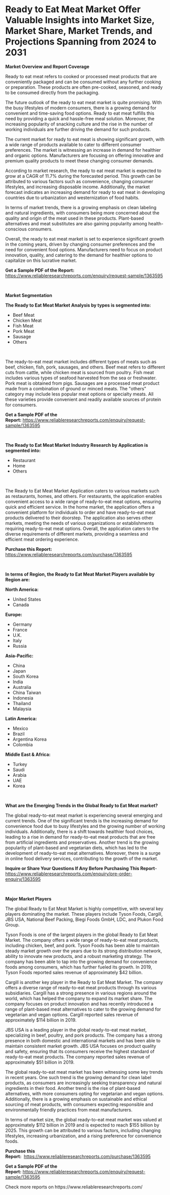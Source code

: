 <p><h1>Ready to Eat Meat Market Offer Valuable Insights into Market Size, Market Share, Market Trends, and Projections Spanning from 2024 to 2031</h1></p><p><strong>Market Overview and Report Coverage</strong></p>
<p><p>Ready to eat meat refers to cooked or processed meat products that are conveniently packaged and can be consumed without any further cooking or preparation. These products are often pre-cooked, seasoned, and ready to be consumed directly from the packaging.</p><p>The future outlook of the ready to eat meat market is quite promising. With the busy lifestyles of modern consumers, there is a growing demand for convenient and time-saving food options. Ready to eat meat fulfills this need by providing a quick and hassle-free meal solution. Moreover, the increasing popularity of snacking culture and the rise in the number of working individuals are further driving the demand for such products.</p><p>The current market for ready to eat meat is showing significant growth, with a wide range of products available to cater to different consumer preferences. The market is witnessing an increase in demand for healthier and organic options. Manufacturers are focusing on offering innovative and premium quality products to meet these changing consumer demands.</p><p>According to market research, the ready to eat meat market is expected to grow at a CAGR of 11.7% during the forecasted period. This growth can be attributed to various factors such as convenience, changing consumer lifestyles, and increasing disposable income. Additionally, the market forecast indicates an increasing demand for ready to eat meat in developing countries due to urbanization and westernization of food habits.</p><p>In terms of market trends, there is a growing emphasis on clean labeling and natural ingredients, with consumers being more concerned about the quality and origin of the meat used in these products. Plant-based alternatives and meat substitutes are also gaining popularity among health-conscious consumers.</p><p>Overall, the ready to eat meat market is set to experience significant growth in the coming years, driven by changing consumer preferences and the need for convenient food options. Manufacturers need to focus on product innovation, quality, and catering to the demand for healthier options to capitalize on this lucrative market.</p></p>
<p><strong>Get a Sample PDF of the Report:</strong> <a href="https://www.reliableresearchreports.com/enquiry/request-sample/1363595">https://www.reliableresearchreports.com/enquiry/request-sample/1363595</a></p>
<p>&nbsp;</p>
<p><strong>Market Segmentation</strong></p>
<p><strong>The Ready to Eat Meat Market Analysis by types is segmented into:</strong></p>
<p><ul><li>Beef Meat</li><li>Chicken Meat</li><li>Fish Meat</li><li>Pork Meat</li><li>Sausage</li><li>Others</li></ul></p>
<p>&nbsp;</p>
<p><p>The ready-to-eat meat market includes different types of meats such as beef, chicken, fish, pork, sausages, and others. Beef meat refers to different cuts from cattle, while chicken meat is sourced from poultry. Fish meat includes various types of seafood harvested from the sea or freshwater. Pork meat is obtained from pigs. Sausages are a processed meat product made from a combination of ground or minced meats. The "others" category may include less popular meat options or specialty meats. All these varieties provide convenient and readily available sources of protein for consumers.</p></p>
<p><strong>Get a Sample PDF of the Report:</strong>&nbsp;<a href="https://www.reliableresearchreports.com/enquiry/request-sample/1363595">https://www.reliableresearchreports.com/enquiry/request-sample/1363595</a></p>
<p>&nbsp;</p>
<p><strong>The Ready to Eat Meat Market Industry Research by Application is segmented into:</strong></p>
<p><ul><li>Restaurant</li><li>Home</li><li>Others</li></ul></p>
<p>&nbsp;</p>
<p><p>The Ready to Eat Meat Market Application caters to various markets such as restaurants, homes, and others. For restaurants, the application enables convenient access to a wide range of ready-to-eat meat options, ensuring quick and efficient service. In the home market, the application offers a convenient platform for individuals to order and have ready-to-eat meat products delivered to their doorstep. The application also serves other markets, meeting the needs of various organizations or establishments requiring ready-to-eat meat options. Overall, the application caters to the diverse requirements of different markets, providing a seamless and efficient meat ordering experience.</p></p>
<p><strong>Purchase this Report:</strong>&nbsp; <a href="https://www.reliableresearchreports.com/purchase/1363595">https://www.reliableresearchreports.com/purchase/1363595</a></p>
<p>&nbsp;</p>
<p><strong>In terms of Region, the Ready to Eat Meat Market Players available by Region are:</strong></p>
<p>
    <p> <strong> North America: </strong>
        <ul>
            <li>United States</li>
            <li>Canada</li>
        </ul>
        </p> 
    <p> <strong> Europe: </strong>
        <ul>
            <li>Germany</li>
            <li>France</li>
            <li>U.K.</li>
            <li>Italy</li>
            <li>Russia</li>
        </ul>
        </p> 
    <p> <strong> Asia-Pacific: </strong>
        <ul>
            <li>China</li>
            <li>Japan</li>
            <li>South Korea</li>
            <li>India</li>
            <li>Australia</li>
            <li>China Taiwan</li>
            <li>Indonesia</li>
            <li>Thailand</li>
            <li>Malaysia</li>
        </ul>
        </p> 
    <p> <strong> Latin America: </strong>
        <ul>
            <li>Mexico</li>
            <li>Brazil</li>
            <li>Argentina Korea</li>
            <li>Colombia</li>
        </ul>
        </p> 
    <p> <strong> Middle East & Africa: </strong>
        <ul>
            <li>Turkey</li>
            <li>Saudi</li>
            <li>Arabia</li>
            <li>UAE</li>
            <li>Korea</li>
        </ul>
    </p>
    </p>
<p>&nbsp;</p>
<p><strong>What are the Emerging Trends in the Global Ready to Eat Meat market?</strong></p>
<p><p>The global ready-to-eat meat market is experiencing several emerging and current trends. One of the significant trends is the increasing demand for convenience food due to busy lifestyles and the growing number of working individuals. Additionally, there is a shift towards healthier food choices, leading to a rise in demand for ready-to-eat meat products that are free from artificial ingredients and preservatives. Another trend is the growing popularity of plant-based and vegetarian diets, which has led to the development of ready-to-eat meat alternatives. Moreover, there is a surge in online food delivery services, contributing to the growth of the market.</p></p>
<p><strong>Inquire or Share Your Questions If Any Before Purchasing This Report</strong>- <a href="https://www.reliableresearchreports.com/enquiry/pre-order-enquiry/1363595">https://www.reliableresearchreports.com/enquiry/pre-order-enquiry/1363595</a></p>
<p>&nbsp;</p>
<p><strong>Major Market Players</strong></p>
<p><p>The global Ready to Eat Meat Market is highly competitive, with several key players dominating the market. These players include Tyson Foods, Cargill, JBS USA, National Beef Packing, Biegi Foods GmbH, LDC, and Plukon Food Group. </p><p>Tyson Foods is one of the largest players in the global Ready to Eat Meat Market. The company offers a wide range of ready-to-eat meat products, including chicken, beef, and pork. Tyson Foods has been able to maintain steady market growth over the years due to its strong distribution network, ability to innovate new products, and a robust marketing strategy. The company has been able to tap into the growing demand for convenience foods among consumers, which has further fueled its growth. In 2019, Tyson Foods reported sales revenue of approximately $42 billion.</p><p>Cargill is another key player in the Ready to Eat Meat Market. The company offers a diverse range of ready-to-eat meat products through its various subsidiaries. Cargill has a strong presence in various regions around the world, which has helped the company to expand its market share. The company focuses on product innovation and has recently introduced a range of plant-based meat alternatives to cater to the growing demand for vegetarian and vegan options. Cargill reported sales revenue of approximately $114 billion in 2019.</p><p>JBS USA is a leading player in the global ready-to-eat meat market, specializing in beef, poultry, and pork products. The company has a strong presence in both domestic and international markets and has been able to maintain consistent market growth. JBS USA focuses on product quality and safety, ensuring that its consumers receive the highest standard of ready-to-eat meat products. The company reported sales revenue of approximately $51 billion in 2019.</p><p>The global ready-to-eat meat market has been witnessing some key trends in recent years. One such trend is the growing demand for clean label products, as consumers are increasingly seeking transparency and natural ingredients in their food. Another trend is the rise of plant-based alternatives, with more consumers opting for vegetarian and vegan options. Additionally, there is a growing emphasis on sustainable and ethical sourcing of meat products, with consumers expecting responsible and environmentally friendly practices from meat manufacturers.</p><p>In terms of market size, the global ready-to-eat meat market was valued at approximately $112 billion in 2019 and is expected to reach $155 billion by 2025. This growth can be attributed to various factors, including changing lifestyles, increasing urbanization, and a rising preference for convenience foods.</p></p>
<p><strong>Purchase this Report:</strong>&nbsp;&nbsp;<a href="https://www.reliableresearchreports.com/purchase/1363595">https://www.reliableresearchreports.com/purchase/1363595</a></p>
<p></p>
<p><strong>Get a Sample PDF of the Report:</strong>&nbsp;<a href="https://www.reliableresearchreports.com/enquiry/request-sample/1363595">https://www.reliableresearchreports.com/enquiry/request-sample/1363595</a></p>
<p>Check more reports on https://www.reliableresearchreports.com/</p>